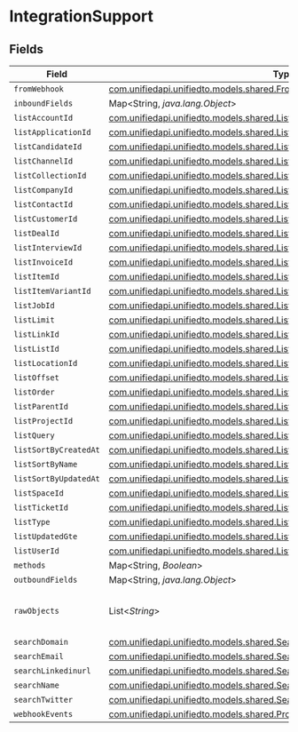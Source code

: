 # IntegrationSupport


## Fields

| Field                                                                                                                                            | Type                                                                                                                                             | Required                                                                                                                                         | Description                                                                                                                                      |
| ------------------------------------------------------------------------------------------------------------------------------------------------ | ------------------------------------------------------------------------------------------------------------------------------------------------ | ------------------------------------------------------------------------------------------------------------------------------------------------ | ------------------------------------------------------------------------------------------------------------------------------------------------ |
| `fromWebhook`                                                                                                                                    | [com.unifiedapi.unifiedto.models.shared.FromWebhook](../../models/shared/FromWebhook.md)                                                         | :heavy_minus_sign:                                                                                                                               | N/A                                                                                                                                              |
| `inboundFields`                                                                                                                                  | Map<String, *java.lang.Object*>                                                                                                                  | :heavy_minus_sign:                                                                                                                               | N/A                                                                                                                                              |
| `listAccountId`                                                                                                                                  | [com.unifiedapi.unifiedto.models.shared.ListAccountId](../../models/shared/ListAccountId.md)                                                     | :heavy_minus_sign:                                                                                                                               | N/A                                                                                                                                              |
| `listApplicationId`                                                                                                                              | [com.unifiedapi.unifiedto.models.shared.ListApplicationId](../../models/shared/ListApplicationId.md)                                             | :heavy_minus_sign:                                                                                                                               | N/A                                                                                                                                              |
| `listCandidateId`                                                                                                                                | [com.unifiedapi.unifiedto.models.shared.ListCandidateId](../../models/shared/ListCandidateId.md)                                                 | :heavy_minus_sign:                                                                                                                               | N/A                                                                                                                                              |
| `listChannelId`                                                                                                                                  | [com.unifiedapi.unifiedto.models.shared.ListChannelId](../../models/shared/ListChannelId.md)                                                     | :heavy_minus_sign:                                                                                                                               | N/A                                                                                                                                              |
| `listCollectionId`                                                                                                                               | [com.unifiedapi.unifiedto.models.shared.ListCollectionId](../../models/shared/ListCollectionId.md)                                               | :heavy_minus_sign:                                                                                                                               | N/A                                                                                                                                              |
| `listCompanyId`                                                                                                                                  | [com.unifiedapi.unifiedto.models.shared.ListCompanyId](../../models/shared/ListCompanyId.md)                                                     | :heavy_minus_sign:                                                                                                                               | N/A                                                                                                                                              |
| `listContactId`                                                                                                                                  | [com.unifiedapi.unifiedto.models.shared.ListContactId](../../models/shared/ListContactId.md)                                                     | :heavy_minus_sign:                                                                                                                               | N/A                                                                                                                                              |
| `listCustomerId`                                                                                                                                 | [com.unifiedapi.unifiedto.models.shared.ListCustomerId](../../models/shared/ListCustomerId.md)                                                   | :heavy_minus_sign:                                                                                                                               | N/A                                                                                                                                              |
| `listDealId`                                                                                                                                     | [com.unifiedapi.unifiedto.models.shared.ListDealId](../../models/shared/ListDealId.md)                                                           | :heavy_minus_sign:                                                                                                                               | N/A                                                                                                                                              |
| `listInterviewId`                                                                                                                                | [com.unifiedapi.unifiedto.models.shared.ListInterviewId](../../models/shared/ListInterviewId.md)                                                 | :heavy_minus_sign:                                                                                                                               | N/A                                                                                                                                              |
| `listInvoiceId`                                                                                                                                  | [com.unifiedapi.unifiedto.models.shared.ListInvoiceId](../../models/shared/ListInvoiceId.md)                                                     | :heavy_minus_sign:                                                                                                                               | N/A                                                                                                                                              |
| `listItemId`                                                                                                                                     | [com.unifiedapi.unifiedto.models.shared.ListItemId](../../models/shared/ListItemId.md)                                                           | :heavy_minus_sign:                                                                                                                               | N/A                                                                                                                                              |
| `listItemVariantId`                                                                                                                              | [com.unifiedapi.unifiedto.models.shared.ListItemVariantId](../../models/shared/ListItemVariantId.md)                                             | :heavy_minus_sign:                                                                                                                               | N/A                                                                                                                                              |
| `listJobId`                                                                                                                                      | [com.unifiedapi.unifiedto.models.shared.ListJobId](../../models/shared/ListJobId.md)                                                             | :heavy_minus_sign:                                                                                                                               | N/A                                                                                                                                              |
| `listLimit`                                                                                                                                      | [com.unifiedapi.unifiedto.models.shared.ListLimit](../../models/shared/ListLimit.md)                                                             | :heavy_minus_sign:                                                                                                                               | N/A                                                                                                                                              |
| `listLinkId`                                                                                                                                     | [com.unifiedapi.unifiedto.models.shared.ListLinkId](../../models/shared/ListLinkId.md)                                                           | :heavy_minus_sign:                                                                                                                               | N/A                                                                                                                                              |
| `listListId`                                                                                                                                     | [com.unifiedapi.unifiedto.models.shared.ListListId](../../models/shared/ListListId.md)                                                           | :heavy_minus_sign:                                                                                                                               | N/A                                                                                                                                              |
| `listLocationId`                                                                                                                                 | [com.unifiedapi.unifiedto.models.shared.ListLocationId](../../models/shared/ListLocationId.md)                                                   | :heavy_minus_sign:                                                                                                                               | N/A                                                                                                                                              |
| `listOffset`                                                                                                                                     | [com.unifiedapi.unifiedto.models.shared.ListOffset](../../models/shared/ListOffset.md)                                                           | :heavy_minus_sign:                                                                                                                               | N/A                                                                                                                                              |
| `listOrder`                                                                                                                                      | [com.unifiedapi.unifiedto.models.shared.ListOrder](../../models/shared/ListOrder.md)                                                             | :heavy_minus_sign:                                                                                                                               | N/A                                                                                                                                              |
| `listParentId`                                                                                                                                   | [com.unifiedapi.unifiedto.models.shared.ListParentId](../../models/shared/ListParentId.md)                                                       | :heavy_minus_sign:                                                                                                                               | N/A                                                                                                                                              |
| `listProjectId`                                                                                                                                  | [com.unifiedapi.unifiedto.models.shared.ListProjectId](../../models/shared/ListProjectId.md)                                                     | :heavy_minus_sign:                                                                                                                               | N/A                                                                                                                                              |
| `listQuery`                                                                                                                                      | [com.unifiedapi.unifiedto.models.shared.ListQuery](../../models/shared/ListQuery.md)                                                             | :heavy_minus_sign:                                                                                                                               | N/A                                                                                                                                              |
| `listSortByCreatedAt`                                                                                                                            | [com.unifiedapi.unifiedto.models.shared.ListSortByCreatedAt](../../models/shared/ListSortByCreatedAt.md)                                         | :heavy_minus_sign:                                                                                                                               | N/A                                                                                                                                              |
| `listSortByName`                                                                                                                                 | [com.unifiedapi.unifiedto.models.shared.ListSortByName](../../models/shared/ListSortByName.md)                                                   | :heavy_minus_sign:                                                                                                                               | N/A                                                                                                                                              |
| `listSortByUpdatedAt`                                                                                                                            | [com.unifiedapi.unifiedto.models.shared.ListSortByUpdatedAt](../../models/shared/ListSortByUpdatedAt.md)                                         | :heavy_minus_sign:                                                                                                                               | N/A                                                                                                                                              |
| `listSpaceId`                                                                                                                                    | [com.unifiedapi.unifiedto.models.shared.ListSpaceId](../../models/shared/ListSpaceId.md)                                                         | :heavy_minus_sign:                                                                                                                               | N/A                                                                                                                                              |
| `listTicketId`                                                                                                                                   | [com.unifiedapi.unifiedto.models.shared.ListTicketId](../../models/shared/ListTicketId.md)                                                       | :heavy_minus_sign:                                                                                                                               | N/A                                                                                                                                              |
| `listType`                                                                                                                                       | [com.unifiedapi.unifiedto.models.shared.ListType](../../models/shared/ListType.md)                                                               | :heavy_minus_sign:                                                                                                                               | N/A                                                                                                                                              |
| `listUpdatedGte`                                                                                                                                 | [com.unifiedapi.unifiedto.models.shared.ListUpdatedGte](../../models/shared/ListUpdatedGte.md)                                                   | :heavy_minus_sign:                                                                                                                               | N/A                                                                                                                                              |
| `listUserId`                                                                                                                                     | [com.unifiedapi.unifiedto.models.shared.ListUserId](../../models/shared/ListUserId.md)                                                           | :heavy_minus_sign:                                                                                                                               | N/A                                                                                                                                              |
| `methods`                                                                                                                                        | Map<String, *Boolean*>                                                                                                                           | :heavy_minus_sign:                                                                                                                               | N/A                                                                                                                                              |
| `outboundFields`                                                                                                                                 | Map<String, *java.lang.Object*>                                                                                                                  | :heavy_minus_sign:                                                                                                                               | N/A                                                                                                                                              |
| `rawObjects`                                                                                                                                     | List<*String*>                                                                                                                                   | :heavy_minus_sign:                                                                                                                               | objects that we map from in the integration                                                                                                      |
| `searchDomain`                                                                                                                                   | [com.unifiedapi.unifiedto.models.shared.SearchDomain](../../models/shared/SearchDomain.md)                                                       | :heavy_minus_sign:                                                                                                                               | N/A                                                                                                                                              |
| `searchEmail`                                                                                                                                    | [com.unifiedapi.unifiedto.models.shared.SearchEmail](../../models/shared/SearchEmail.md)                                                         | :heavy_minus_sign:                                                                                                                               | N/A                                                                                                                                              |
| `searchLinkedinurl`                                                                                                                              | [com.unifiedapi.unifiedto.models.shared.SearchLinkedinurl](../../models/shared/SearchLinkedinurl.md)                                             | :heavy_minus_sign:                                                                                                                               | N/A                                                                                                                                              |
| `searchName`                                                                                                                                     | [com.unifiedapi.unifiedto.models.shared.SearchName](../../models/shared/SearchName.md)                                                           | :heavy_minus_sign:                                                                                                                               | N/A                                                                                                                                              |
| `searchTwitter`                                                                                                                                  | [com.unifiedapi.unifiedto.models.shared.SearchTwitter](../../models/shared/SearchTwitter.md)                                                     | :heavy_minus_sign:                                                                                                                               | N/A                                                                                                                                              |
| `webhookEvents`                                                                                                                                  | [com.unifiedapi.unifiedto.models.shared.PropertyIntegrationSupportWebhookEvents](../../models/shared/PropertyIntegrationSupportWebhookEvents.md) | :heavy_minus_sign:                                                                                                                               | N/A                                                                                                                                              |